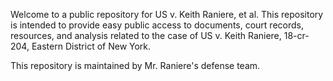 Welcome to a public repository for US v. Keith Raniere, et al. This repository is intended to provide easy public access to documents, court records, resources, and analysis related to the case of US v. Keith Raniere, 18-cr-204, Eastern District of New York.

This repository is maintained by Mr. Raniere's defense team.

